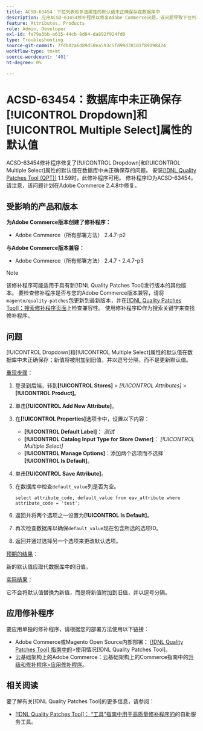 ```yaml
---
title: ACSD-63454：下拉列表和多选属性的默认值未正确保存在数据库中
description: 应用ACSD-63454修补程序以修复Adobe Commerce问题，该问题导致下拉列表和多选属性的默认值未正确保存在数据库中。
feature: Attributes, Products
role: Admin, Developer
exl-id: fa79a3bb-e615-44cb-8d84-da892f924fd0
type: Troubleshooting
source-git-commit: 7fdb02a6d89d50ea593c5fd99d78101f89198424
workflow-type: tm+mt
source-wordcount: '401'
ht-degree: 0%

---
```


# ACSD-63454：数据库中未正确保存[!UICONTROL Dropdown]和[!UICONTROL Multiple Select]属性的默认值

ACSD-63454修补程序修复了[!UICONTROL Dropdown]和[!UICONTROL Multiple Select]属性的默认值在数据库中未正确保存的问题。 安装[[!DNL Quality Patches Tool (QPT)]](/help/tools/quality-patches-tool/quality-patches-tool-to-self-serve-quality-patches.md) 1.1.59时，此修补程序可用。 修补程序ID为ACSD-63454。 请注意，该问题计划在Adobe Commerce 2.4.8中修复。

## 受影响的产品和版本

**为Adobe Commerce版本创建了修补程序：**

* Adobe Commerce（所有部署方法） 2.4.7-p2

**与Adobe Commerce版本兼容：**

* Adobe Commerce（所有部署方法） 2.4.7 - 2.4.7-p3

>[!NOTE]
>
>该修补程序可能适用于具有新[!DNL Quality Patches Tool]发行版本的其他版本。 要检查修补程序是否与您的Adobe Commerce版本兼容，请将`magento/quality-patches`包更新到最新版本，并在[[!DNL Quality Patches Tool]：搜索修补程序页面](https://experienceleague.adobe.com/tools/commerce-quality-patches/index.html?lang=zh-Hans)上检查兼容性。 使用修补程序ID作为搜索关键字来查找修补程序。

## 问题

[!UICONTROL Dropdown]和[!UICONTROL Multiple Select]属性的默认值在数据库中未正确保存；新值将被附加到旧值，并以逗号分隔，而不是更新默认值。

<u>重现步骤</u>：

1. 登录到后端，转到&#x200B;**[!UICONTROL Stores]** > *[!UICONTROL Attributes]* > **[!UICONTROL Product]**。
1. 单击&#x200B;**[!UICONTROL Add New Attribute]**。
1. 在&#x200B;**[!UICONTROL Properties]**&#x200B;选项卡中，设置以下内容：
   * **[!UICONTROL Default Label]**： *测试*
   * **[!UICONTROL Catalog Input Type for Store Owner]**： *[!UICONTROL Multiple Select]*
   * **[!UICONTROL Manage Options]**：添加两个选项而不选择&#x200B;**[!UICONTROL Is Default]**。
1. 单击&#x200B;**[!UICONTROL Save Attribute]**。
1. 在数据库中检查`default_value`列是否为空。

   `select attribute_code, default_value from eav_attribute where attribute_code = 'test';`

1. 返回并将两个选项之一设置为&#x200B;**[!UICONTROL Is Default]**。
1. 再次检查数据库以确保`default_value`现在包含所选的选项ID。
1. 返回并通过选择另一个选项来更改默认选项。

<u>预期的结果</u>：

新的默认值应取代数据库中的旧值。

<u>实际结果</u>：

它不会将默认值替换为新值，而是将新值附加到旧值，并以逗号分隔。

## 应用修补程序

要应用单独的修补程序，请根据您的部署方法使用以下链接：

* Adobe Commerce或Magento Open Source内部部署： [[!DNL Quality Patches Tool] 指南中的](/help/tools/quality-patches-tool/usage.md)>使用情况[!DNL Quality Patches Tool]。
* 云基础架构上的Adobe Commerce：云基础架构上的Commerce指南中的[升级和修补程序>应用修补程序](https://experienceleague.adobe.com/docs/commerce-cloud-service/user-guide/develop/upgrade/apply-patches.html?lang=zh-Hans)。

## 相关阅读

要了解有关[!DNL Quality Patches Tool]的更多信息，请参阅：

* [[!DNL Quality Patches Tool]： “工具”指南中用于高质量修补程序的](/help/tools/quality-patches-tool/quality-patches-tool-to-self-serve-quality-patches.md)的自助服务工具。
